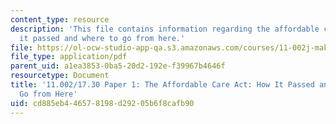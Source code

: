 ```yaml
---
content_type: resource
description: 'This file contains information regarding the affordable care act: how
  it passed and where to go from here.'
file: https://ol-ocw-studio-app-qa.s3.amazonaws.com/courses/11-002j-making-public-policy-fall-2014/cd885eb446578198d29205b6f8cafb90_MIT11_002JF14_pa1stud2.pdf
file_type: application/pdf
parent_uid: a1ea3853-0ba5-20d2-192e-f39967b4646f
resourcetype: Document
title: '11.002/17.30 Paper 1: The Affordable Care Act: How It Passed and Where to
  Go from Here'
uid: cd885eb4-4657-8198-d292-05b6f8cafb90
---
```

